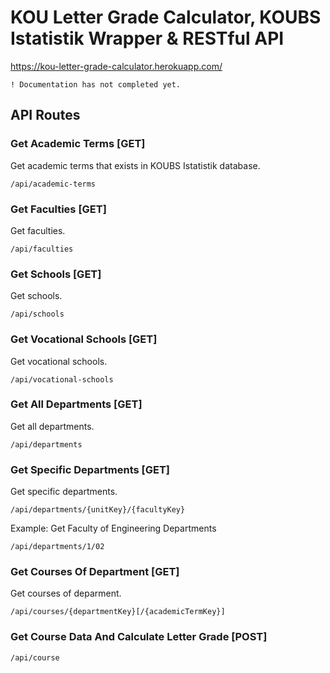 # KOU Letter Grade Calculator, KOUBS Istatistik Wrapper & RESTful API

https://kou-letter-grade-calculator.herokuapp.com/

```
! Documentation has not completed yet.
```

## API Routes

### Get Academic Terms [GET]
Get academic terms that exists in KOUBS Istatistik database.

```no-highlight
/api/academic-terms
```

### Get Faculties [GET]
Get faculties.

```no-highlight
/api/faculties
```

### Get Schools [GET]
Get schools.

```no-highlight
/api/schools
```

### Get Vocational Schools [GET]
Get vocational schools.

```no-highlight
/api/vocational-schools
```

### Get All Departments [GET]
Get all departments.

```no-highlight
/api/departments
```

### Get Specific Departments [GET]
Get specific departments.

```no-highlight
/api/departments/{unitKey}/{facultyKey}
```
Example: Get Faculty of Engineering Departments
```no-highlight
/api/departments/1/02 
```

### Get Courses Of Department [GET]
Get courses of deparment.

```no-highlight
/api/courses/{departmentKey}[/{academicTermKey}]
```

### Get Course Data And Calculate Letter Grade [POST]

```no-highlight
/api/course
```


